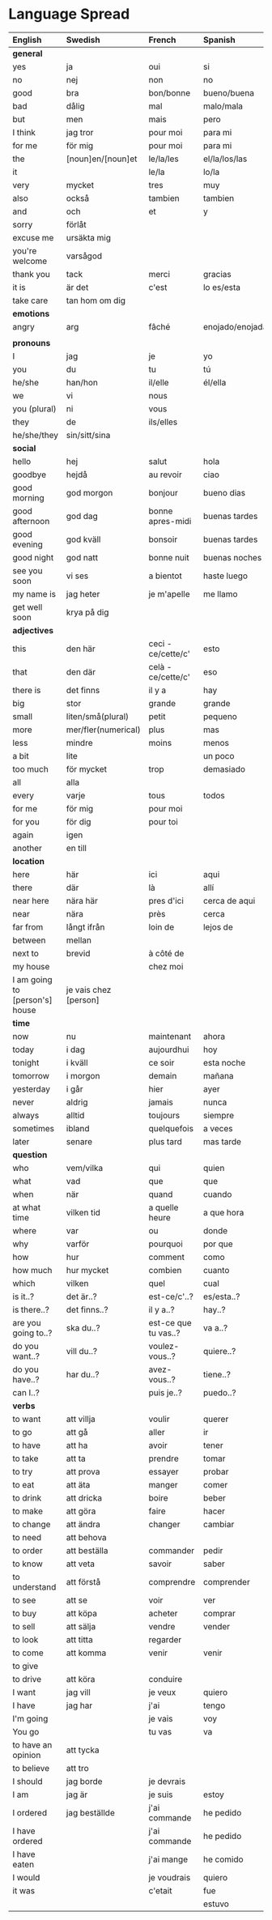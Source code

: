# Language Spread

| English                        | Swedish               | French               | Spanish         | Portugese         | Italian         |
| :----------------------------- | :-------------------- | :------------------- | :-------------- | :---------------- | :-------------- |
| **general**                    |                       |                      |                 |                   |                 |
| yes                            | ja                    | oui                  | si              | si                | si              |
| no                             | nej                   | non                  | no              | nao               | no              |
| good                           | bra                   | bon/bonne            | bueno/buena     | bom/boa/bons/boas | buono           |
| bad                            | dålig                 | mal                  | malo/mala       | mau               | cattivo/cattiva |
| but                            | men                   | mais                 | pero            | mas(mash or mass) | ma              |
| I think                        | jag tror              | pour moi             | para mi         | para mim          | per me          |
| for me                         | för mig               | pour moi             | para mi         | para mim          | per me          |
| the                            | [noun]en/[noun]et     | le/la/les            | el/la/los/las   | o/a/os/as         |                 |
| it                             |                       | le/la                | lo/la           |                   |                 |
| very                           | mycket                | tres                 | muy             | muito             | molto           |
| also                           | också                 | tambien              | tambien         | tambem            | anche           |
| and                            | och                   | et                   | y               | e                 | e               |
| sorry                          | förlåt                |                      |                 |                   |                 |
| excuse me                      | ursäkta mig           |                      |                 |                   |                 |
| you're welcome                 | varsågod              |                      |                 |                   |                 |
| thank you                      | tack                  | merci                | gracias         |                   |                 |
| it is                          | är det                | c'est                | lo es/esta      |
| take care                      | tan hom om dig        |                      |
| **emotions**                   |                       |                      |                 |
| angry                          | arg                   | fâché                | enojado/enojada |
|                                |                       |                      |                 |
| **pronouns**                   |                       |                      |                 |                   |                 |
| I                              | jag                   | je                   | yo              |                   |                 |
| you                            | du                    | tu                   | tú              |                   |                 |
| he/she                         | han/hon               | il/elle              | él/ella         |                   |                 |
| we                             | vi                    | nous                 |                 |                   |                 |
| you (plural)                   | ni                    | vous                 |                 |                   |                 |
| they                           | de                    | ils/elles            |                 |                   |                 |
| he/she/they                    | sin/sitt/sina         |                      |                 |
| **social**                     |                       |                      |                 |                   |                 |
| hello                          | hej                   | salut                | hola            | ola               | ciao            |
| goodbye                        | hejdå                 | au revoir            | ciao            | tchau             | arrivederci     |
| good morning                   | god morgon            | bonjour              | bueno dias      | bom dia           | buongiorno      |
| good afternoon                 | god dag               | bonne apres-midi     | buenas tardes   | boa tarde         | buon pomeriggio |
| good evening                   | god kväll             | bonsoir              | buenas tardes   | boa tarde         | buona serata    |
| good night                     | god natt              | bonne nuit           | buenas noches   | boa noite         | buona notte     |
| see you soon                   | vi ses                | a bientot            | haste luego     | ate logo          | a dopo          |
| my name is                     | jag heter             | je m'apelle          | me llamo        |                   |                 |
| get well soon                  | krya på dig           |                      |
| **adjectives**                 |                       |                      |                 |                   |                 |
| this                           | den här               | ceci - ce/cette/c'   | esto            |                   |                 |
| that                           | den där               | celà - ce/cette/c'   | eso             |                   |                 |
| there is                       | det finns             | il y a               | hay             |
| big                            | stor                  | grande               | grande          |                   |                 |
| small                          | liten/små(plural)     | petit                | pequeno         |                   |                 |
| more                           | mer/fler(numerical)   | plus                 | mas             |                   |                 |
| less                           | mindre                | moins                | menos           |                   |                 |
| a bit                          | lite                  |                      | un poco         |                   |                 |
| too much                       | för mycket            | trop                 | demasiado       |                   | troppo          |
| all                            | alla                  |                      |                 |                   |                 |
| every                          | varje                 | tous                 | todos           |                   |                 |
| for me                         | för mig               | pour moi             |                 |                   |                 |
| for you                        | för dig               | pour toi             |                 |                   |                 |
| again                          | igen                  |                      |
| another                        | en till               |                      |                 |
| **location**                   |                       |                      |                 |                   |                 |
| here                           | här                   | ici                  | aqui            | aqui              | qui             |
| there                          | där                   | là                   | allí            |                   |                 |
| near here                      | nära här              | pres d'ici           | cerca de aqui   |                   |                 |
| near                           | nära                  | près                 | cerca           |
| far from                       | långt ifrån           | loin de              | lejos de        |                   |                 |
| between                        | mellan                |                      |                 |
| next to                        | brevid                | à côté de            |                 |
| my house                       |                       | chez moi             |                 |
| I am going to [person's] house | je vais chez [person] |                      |                 |                   |                 |
| **time**                       |                       |                      |                 |                   |                 |
| now                            | nu                    | maintenant           | ahora           |
| today                          | i dag                 | aujourdhui           | hoy             |
| tonight                        | i kväll               | ce soir              | esta noche      |
| tomorrow                       | i morgon              | demain               | mañana          |
| yesterday                      | i går                 | hier                 | ayer            |
| never                          | aldrig                | jamais               | nunca           |
| always                         | alltid                | toujours             | siempre         | sempre            | sempre          |
| sometimes                      | ibland                | quelquefois          | a veces         |                   |                 |
| later                          | senare                | plus tard            | mas tarde       |                   |                 |
| **question**                   |                       |                      |                 |
| who                            | vem/vilka             | qui                  | quien           |
| what                           | vad                   | que                  | que             |
| when                           | när                   | quand                | cuando          |
| at what time                   | vilken tid            | a quelle heure       | a que hora      |
| where                          | var                   | ou                   | donde           |
| why                            | varför                | pourquoi             | por que         |
| how                            | hur                   | comment              | como            |
| how much                       | hur mycket            | combien              | cuanto          |
| which                          | vilken                | quel                 | cual            |
| is it..?                       | det är..?             | est-ce/c'..?         | es/esta..?      |
| is there..?                    | det finns..?          | il y a..?            | hay..?          |
| are you going to..?            | ska du..?             | est-ce que tu vas..? | va a..?         |
| do you want..?                 | vill du..?            | voulez-vous..?       | quiere..?       |
| do you have..?                 | har du..?             | avez-vous..?         | tiene..?        |
| can I..?                       |                       | puis je..?           | puedo..?        |
| **verbs**                      |                       |                      |
| to want                        | att villja            | voulir               | querer          |
| to go                          | att gå                | aller                | ir              |
| to have                        | att ha                | avoir                | tener           |
| to take                        | att ta                | prendre              | tomar           |
| to try                         | att prova             | essayer              | probar          |
| to eat                         | att äta               | manger               | comer           |
| to drink                       | att dricka            | boire                | beber           |
| to make                        | att göra              | faire                | hacer           |
| to change                      | att ändra             | changer              | cambiar         |
| to need                        | att behova            |                      |                 |
| to order                       | att beställa          | commander            | pedir           |
| to know                        | att veta              | savoir               | saber           |
| to understand                  | att förstå            | comprendre           | comprender      |
| to see                         | att se                | voir                 | ver             |
| to buy                         | att köpa              | acheter              | comprar         |
| to sell                        | att sälja             | vendre               | vender          |
| to look                        | att titta             | regarder             |                 |
| to come                        | att komma             | venir                | venir           |
| to give                        |                       |                      |                 |
| to drive                       | att köra              | conduire             |                 |
| I want                         | jag vill              | je veux              | quiero          | quero             |                 |
| I have                         | jag har               | j'ai                 | tengo           |
| I'm going                      |                       | je vais              | voy             |
| You go                         |                       | tu vas               | va              |
| to have an opinion             | att tycka             |                      |                 |
| to believe                     | att tro               |                      |                 |
| I should                       | jag borde             | je devrais           |                 |
| I am                           | jag är                | je suis              | estoy           |
| I ordered                      | jag beställde         | j'ai commande        | he pedido       |
| I have ordered                 |                       | j'ai commande        | he pedido       |
| I have eaten                   |                       | j'ai mange           | he comido       |
| I would                        |                       | je voudrais          | quiero          |
| it was                         |                       | c'etait              | fue             |
|                                |                       |                      | estuvo          |

